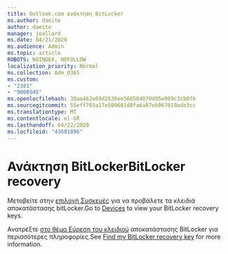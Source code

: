 ```yaml
---
title: Outlook.com ανάκτηση BitLocker
ms.author: daeite
author: daeite
manager: joallard
ms.date: 04/21/2020
ms.audience: Admin
ms.topic: article
ROBOTS: NOINDEX, NOFOLLOW
localization_priority: Normal
ms.collection: Adm_O365
ms.custom:
- "2381"
- "9000545"
ms.openlocfilehash: 39aa462e69d2636ee560504070d95e989c3cb0fb
ms.sourcegitcommit: 55eff703a17e500681d8fa6a87eb067019ade3cc
ms.translationtype: MT
ms.contentlocale: el-GR
ms.lasthandoff: 04/22/2020
ms.locfileid: "43681896"
---
```

# <a name="bitlocker-recovery"></a><span data-ttu-id="aa282-102">Ανάκτηση BitLocker</span><span class="sxs-lookup"><span data-stu-id="aa282-102">BitLocker recovery</span></span>

<span data-ttu-id="aa282-103">Μεταβείτε στην [επιλογή Συσκευές](https://account.microsoft.com/devices/recoverykey) για να προβάλετε τα κλειδιά αποκατάστασης bitLocker.</span><span class="sxs-lookup"><span data-stu-id="aa282-103">Go to [Devices](https://account.microsoft.com/devices/recoverykey) to view your BitLocker recovery keys.</span></span>

<span data-ttu-id="aa282-104">Ανατρέξτε [στο θέμα Εύρεση του κλειδιού](https://support.microsoft.com/help/4026181) αποκατάστασης BitLocker για περισσότερες πληροφορίες.</span><span class="sxs-lookup"><span data-stu-id="aa282-104">See [Find my BitLocker recovery key](https://support.microsoft.com/help/4026181) for more information.</span></span>